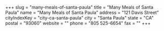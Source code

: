 +++
slug = "many-meals-of-santa-paula"
title = "Many Meals of Santa Paula"
name = "Many Meals of Santa Paula"
address = "121 Davis Street"
cityIndexKey = "city-ca-santa-paula"
city = "Santa Paula"
state = "CA"
postal = "93060"
website = ""
phone = "805 525-6654"
fax = ""
+++

